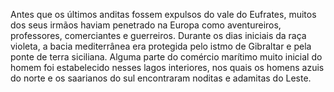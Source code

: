 ﻿Antes que os últimos anditas fossem expulsos do vale do Eufrates, muitos dos seus irmãos haviam penetrado na Europa como aventureiros, professores, comerciantes e guerreiros. Durante os dias iniciais da raça violeta, a bacia mediterrânea era protegida pelo istmo de Gibraltar e pela ponte de terra siciliana. Alguma parte do comércio marítimo muito inicial do homem foi estabelecido nesses lagos interiores, nos quais os homens azuis do norte e os saarianos do sul encontraram noditas e  adamitas do Leste.